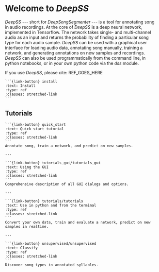 # Welcome to _DeepSS_
_DeepSS_ --- short for _DeepSongSegmenter_ --- is a tool for annotating song in audio recordings. At the core of _DeepSS_ is a deep neural network, implemented in Tensorflow. The network takes single- and multi-channel audio as an input and returns the probability of finding a particular song type for each audio sample. _DeepSS_ can be used with a graphical user interface for loading audio data, annotating song manually, training a network, and generating annotations on new samples and recordings. _DeepSS_ can also be used programmatically from the command line, in python notebooks, or in your own python code via the _dss_ module.



If you use _DeepSS_, please cite: REF_GOES_HERE

````{panels}
```{link-button} install
:text: Install
:type: ref
:classes: stretched-link
```
````


## Tutorials

````{panels}
```{link-button} quick_start
:text: Quick start tutorial
:type: ref
:classes: stretched-link
```
Annotate song, train a network, and predict on new samples.

---

```{link-button} tutorials_gui/tutorials_gui
:text: Using the GUI
:type: ref
:classes: stretched-link
```
Comprehensive description of all GUI dialogs and options.

---

```{link-button} tutorials/tutorials
:text: Use in python and from the terminal
:type: ref
:classes: stretched-link
```
Convert your own data, train and evaluate a network, predict on new samples in realtime.

---

```{link-button} unsupervised/unsupervised
:text: Classify
:type: ref
:classes: stretched-link
```
Discover song types in annotated syllables.

````